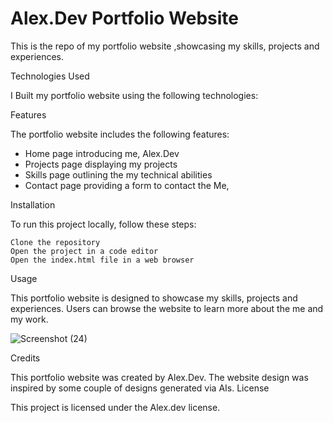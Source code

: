 # Alex.Dev Portfolio Website

This is the repo of my portfolio website ,showcasing my skills, projects and experiences.


Technologies Used

I  Built my portfolio website using the following technologies:

   
  

Features

The portfolio website includes the following features:

   + Home page introducing  me, Alex.Dev
   + Projects page displaying my projects
   + Skills page outlining the my technical abilities
   + Contact page providing a form to contact the Me, 

Installation

To run this project locally, follow these steps:

    Clone the repository
    Open the project in a code editor
    Open the index.html file in a web browser

Usage

This portfolio website is designed to showcase my skills, projects and experiences. Users can browse the website to learn more about the me and my work.


![Screenshot (24)](https://user-images.githubusercontent.com/55211588/227335392-0009bc6b-d2cc-4347-b1e0-f824853326e5.png)


Credits

This portfolio website was created by Alex.Dev. The website design was inspired by some couple of designs generated via AIs.
License

This project is licensed under the Alex.dev license.

